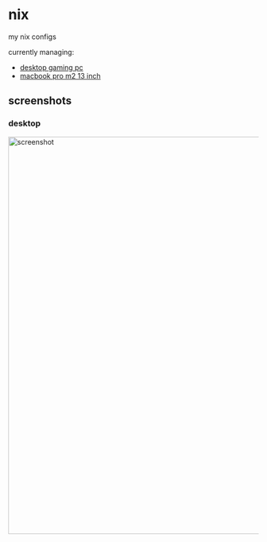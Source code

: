 # nix

my nix configs

currently managing:

- [desktop gaming pc](./hosts/desktop)
- [macbook pro m2 13 inch](./hosts/macbook-13/)

## screenshots

### desktop

<img src="https://github.com/user-attachments/assets/8e57bd3c-8ef8-4405-a7bb-43030ff6a5c8" alt="screenshot" width="800"/>
